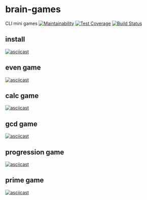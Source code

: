 # brain-games

CLI mini games
[![Maintainability](https://api.codeclimate.com/v1/badges/a99a88d28ad37a79dbf6/maintainability)](https://codeclimate.com/github/codeclimate/codeclimate/maintainability)
[![Test Coverage](https://api.codeclimate.com/v1/badges/a99a88d28ad37a79dbf6/test_coverage)](https://codeclimate.com/github/codeclimate/codeclimate/test_coverage)
[![Build Status](https://travis-ci.com/alekorn/python-project-lvl1.svg?branch=master)](https://travis-ci.com/alekorn/python-project-lvl1)
## install
[![asciicast](https://asciinema.org/a/rWdVJ8b4mfAqJKnzWEdCnPr7o.svg)](https://asciinema.org/a/rWdVJ8b4mfAqJKnzWEdCnPr7o)
## even game
[![asciicast](https://asciinema.org/a/EL8hzCrSPaCae99a1CCU2TLCo.svg)](https://asciinema.org/a/EL8hzCrSPaCae99a1CCU2TLCo)
## calc game
[![asciicast](https://asciinema.org/a/YVZgLpvBr7haC8oSHGmM2o8j8.svg)](https://asciinema.org/a/YVZgLpvBr7haC8oSHGmM2o8j8)
## gcd game
[![asciicast](https://asciinema.org/a/BKjDRyGi1zJ4oC2ic2X8fPSZC.svg)](https://asciinema.org/a/BKjDRyGi1zJ4oC2ic2X8fPSZC)
## progression game
[![asciicast](https://asciinema.org/a/TdesxaC5K6fcXKm8pvcqITCC1.svg)](https://asciinema.org/a/TdesxaC5K6fcXKm8pvcqITCC1)
## prime game
[![asciicast](https://asciinema.org/a/2br5foegEMVjPoPPRKJP0ODZj.svg)](https://asciinema.org/a/2br5foegEMVjPoPPRKJP0ODZj)
